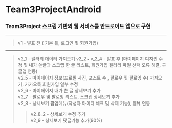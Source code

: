 # Team3ProjectAndroid
### Team3Project 스프링 기반의 웹 서비스를 안드로이드 앱으로 구현

* * *
>v1 - 발표 전 ( 기본 틀, 로그인 및 회원가입)  
* * *
>v2_1 - 갤러리 데이터 가져오기
>v2_2~ v_2_4 - 발표 후 (마이페이지 디자인 수정 및 내가 쓴글과 스크랩 한 글 리스트, 회원가입 갤러리 파일 선택 오류 해결, 구글맵 연동)  
>v2_5 - 마이페이지 정보(프로필 사진, 포스트 수 , 팔로우 및 팔로잉 수) 가져오기, 카카오톡 회원가입 일부 수정  
>v2_6 - 마이페이지 내가 쓴 글 상세보기 추가  
>v2_7 - 팔로우 및 팔로잉 리스트, 스크랩 상세보기 추가  
>v2_8 - 상세보기 팝업메뉴(작성자 아이디 체크 및 삭제 기능), 웹뷰 연동  
> >v2_8_2 - 상세보기 수정 추가  
>v2_9 - 상세보기 댓글기능 추가(90%)  
